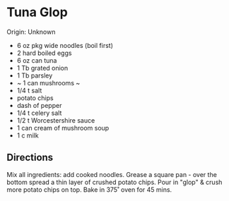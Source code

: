 # Tuna Glop

Origin:  Unknown

- 6 oz pkg wide noodles (boil first)
- 2 hard boiled eggs
- 6 oz can tuna
- 1 Tb grated onion
- 1 Tb parsley
- ~ 1 can mushrooms ~
- 1/4 t salt
- potato chips
- dash of pepper
- 1/4 t celery salt
- 1/2 t Worcestershire sauce
- 1 can cream of mushroom soup
- 1 c milk

## Directions

Mix all ingredients: add cooked noodles. Grease a square pan - over the bottom spread a thin layer of crushed potato chips. Pour in "glop" & crush more potato chips on top. Bake in 375˚ oven for 45 mins.